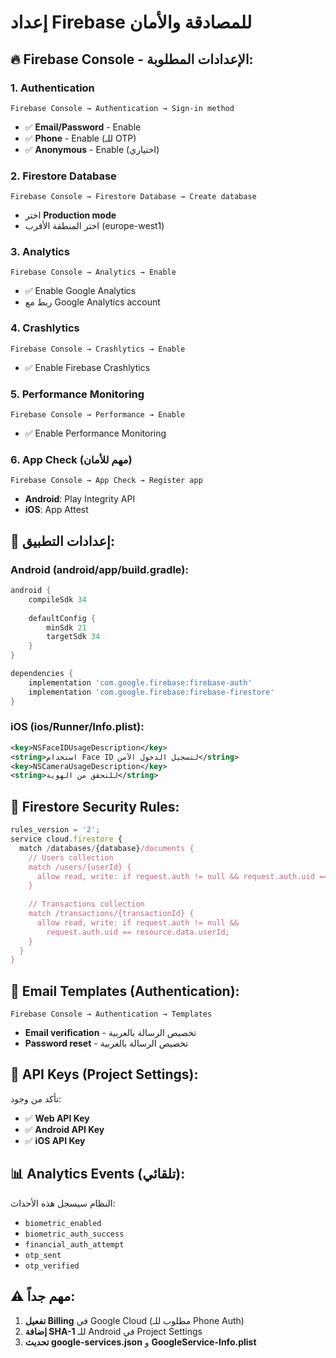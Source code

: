 # إعداد Firebase للمصادقة والأمان

## 🔥 Firebase Console - الإعدادات المطلوبة:

### 1. **Authentication**
```
Firebase Console → Authentication → Sign-in method
```
- ✅ **Email/Password** - Enable
- ✅ **Phone** - Enable (للـ OTP)
- ✅ **Anonymous** - Enable (اختياري)

### 2. **Firestore Database**
```
Firebase Console → Firestore Database → Create database
```
- اختر **Production mode**
- اختر المنطقة الأقرب (europe-west1)

### 3. **Analytics**
```
Firebase Console → Analytics → Enable
```
- ✅ Enable Google Analytics
- ربط مع Google Analytics account

### 4. **Crashlytics**
```
Firebase Console → Crashlytics → Enable
```
- ✅ Enable Firebase Crashlytics

### 5. **Performance Monitoring**
```
Firebase Console → Performance → Enable
```
- ✅ Enable Performance Monitoring

### 6. **App Check** (مهم للأمان)
```
Firebase Console → App Check → Register app
```
- **Android**: Play Integrity API
- **iOS**: App Attest

## 📱 إعدادات التطبيق:

### Android (android/app/build.gradle):
```gradle
android {
    compileSdk 34
    
    defaultConfig {
        minSdk 21
        targetSdk 34
    }
}

dependencies {
    implementation 'com.google.firebase:firebase-auth'
    implementation 'com.google.firebase:firebase-firestore'
}
```

### iOS (ios/Runner/Info.plist):
```xml
<key>NSFaceIDUsageDescription</key>
<string>استخدام Face ID لتسجيل الدخول الآمن</string>
<key>NSCameraUsageDescription</key>
<string>للتحقق من الهوية</string>
```

## 🔐 Firestore Security Rules:
```javascript
rules_version = '2';
service cloud.firestore {
  match /databases/{database}/documents {
    // Users collection
    match /users/{userId} {
      allow read, write: if request.auth != null && request.auth.uid == userId;
    }
    
    // Transactions collection
    match /transactions/{transactionId} {
      allow read, write: if request.auth != null && 
        request.auth.uid == resource.data.userId;
    }
  }
}
```

## 📧 Email Templates (Authentication):
```
Firebase Console → Authentication → Templates
```
- **Email verification** - تخصيص الرسالة بالعربية
- **Password reset** - تخصيص الرسالة بالعربية

## 🔑 API Keys (Project Settings):
تأكد من وجود:
- ✅ **Web API Key**
- ✅ **Android API Key** 
- ✅ **iOS API Key**

## 📊 Analytics Events (تلقائي):
النظام سيسجل هذه الأحداث:
- `biometric_enabled`
- `biometric_auth_success`
- `financial_auth_attempt`
- `otp_sent`
- `otp_verified`

## ⚠️ مهم جداً:
1. **تفعيل Billing** في Google Cloud (مطلوب للـ Phone Auth)
2. **إضافة SHA-1** للـ Android في Project Settings
3. **تحديث google-services.json** و **GoogleService-Info.plist**